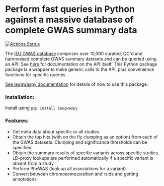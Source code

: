 # Perform fast queries in Python against a massive database of complete GWAS summary data

[![Actions Status](https://github.com/MRCIEU/ieugwaspy/workflows/ieugwaspy_test/badge.svg)](https://github.com/MRCIEU/ieugwaspy/actions)

The [IEU GWAS database](https://gwas.mrcieu.ac.uk/) comprises over 10,000 curated, QC'd and harmonised complete GWAS summary datasets and can be queried using an API. See [here](http://gwasapi.mrcieu.ac.uk/docs/) for documentation on the API itself. This Python package package is a wrapper to make generic calls to the API, plus convenience functions for specific queries.

[See ieugwaspy documentation](https://mrcieu.github.io/ieugwaspy/) for details of how to use this package.

### Installation:

Install using ```pip install ieugwaspy```

### Features:

- Get meta data about specific or all studies
- Obtain the top hits (with on the fly clumping as an option) from each of the GWAS datasets. Clumping and significance thresholds can be specified
- Obtain the summary results of specific variants across specific studies. LD-proxy lookups are performed automatically if a specific variant is absent from a study
- Perform PheWAS (look up all associations for a variant)
- Convert between chromosome:position and rsids and getting annotations
